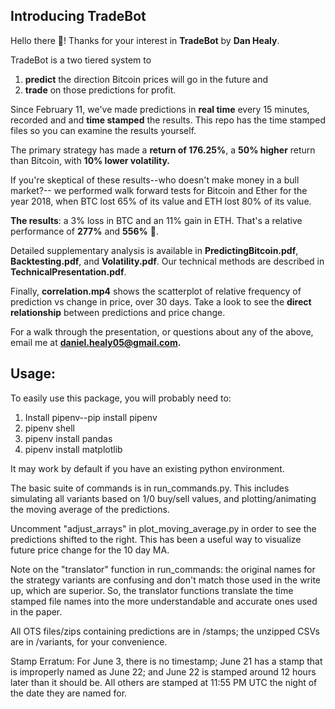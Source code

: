 <h2>Introducing TradeBot</h2>

Hello there 👋! Thanks for your interest in <strong>TradeBot</strong> by <strong>Dan Healy</strong>.

TradeBot is a two tiered system to
1. <strong>predict</strong> the direction Bitcoin prices will go in the future and
2. <strong>trade</strong> on those predictions for profit.

Since February 11, we've made predictions in <strong>real time</strong> every 15 minutes,
recorded and and <strong>time stamped</strong> the results. This repo has the time stamped files so
you can examine the results yourself.

The primary strategy has made a <strong>return of 176.25%</strong>,
a <strong>50% higher</strong> return than Bitcoin, with <strong>10% lower volatility.</strong>

If you're skeptical of these results--who doesn't make money in a bull market?--
we performed walk forward tests for Bitcoin and Ether for the year 2018,
when BTC lost 65% of its value and ETH lost 80% of its value.

<strong>The results</strong>: a 3% loss in BTC and an 11% gain in ETH.
That's a relative performance of <strong>277%</strong> and <strong>556%</strong> 🤑.

Detailed supplementary analysis is available in <strong>PredictingBitcoin.pdf</strong>,
<strong>Backtesting.pdf</strong>, and <strong>Volatility.pdf</strong>. Our technical
methods are described in <strong>TechnicalPresentation.pdf</strong>.

Finally, <strong>correlation.mp4</strong> shows the scatterplot of relative frequency of prediction
vs change in price, over 30 days. Take a look to see the <strong>direct relationship</strong>
between predictions and price change.

For a walk through the presentation, or questions about any of the above, email
me at <strong>daniel.healy05@gmail.com.</strong>

<h2>Usage:</h2>

To easily use this package, you will probably need to:

1. Install pipenv--pip install pipenv
2. pipenv shell
3. pipenv install pandas
4. pipenv install matplotlib

It may work by default if you have an existing python environment.

The basic suite of commands is in run_commands.py. This includes simulating
all variants based on 1/0 buy/sell values, and plotting/animating the moving
average of the predictions.

Uncomment "adjust_arrays" in plot_moving_average.py in order to see the
predictions shifted to the right. This has been a useful way to visualize future
price change for the 10 day MA.

Note on the "translator" function in run_commands: the original names for the
strategy variants are confusing and don't match those used in the write up,
which are superior. So, the translator functions translate the time stamped
file names into the more understandable and accurate ones used in the paper.

All OTS files/zips containing predictions are in /stamps; the unzipped CSVs are
in /variants, for your convenience.

Stamp Erratum:
For June 3, there is no timestamp;
June 21 has a stamp that is improperly named as June 22;
and June 22 is stamped around 12 hours later than it should be.
All others are stamped at 11:55 PM UTC the night of the date they are named for.
